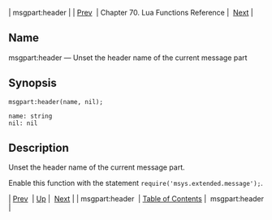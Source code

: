| msgpart:header |
| [Prev](lua.ref.msgpart_header)  | Chapter 70. Lua Functions Reference |  [Next](lua.ref.msgpart_header3) |

<a name="lua.ref.msgpart_header2"></a>
## Name

msgpart:header — Unset the header name of the current message part

<a name="idp17109792"></a>
## Synopsis

`msgpart:header(name, nil);`

```
name: string
nil: nil
```
<a name="idp17112768"></a>
## Description

Unset the header name of the current message part.

Enable this function with the statement `require('msys.extended.message');`.

| [Prev](lua.ref.msgpart_header)  | [Up](lua.function.details) |  [Next](lua.ref.msgpart_header3) |
| msgpart:header  | [Table of Contents](index) |  msgpart:header |

